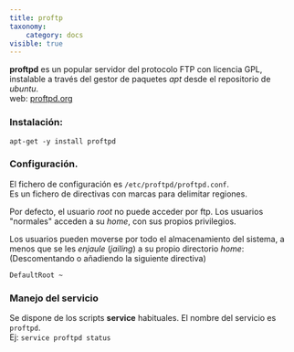```yaml
---
title: proftp
taxonomy:
    category: docs
visible: true
---
```


**proftpd** es un popular servidor del protocolo FTP con licencia GPL, instalable a través del gestor de paquetes _apt_ desde el repositorio de _ubuntu_.  
web: [proftpd.org](http://www.proftpd.org/)

### Instalación:
```
apt-get -y install proftpd
```

### Configuración.
El fichero de configuración es `/etc/proftpd/proftpd.conf`.  
Es un fichero de directivas con marcas para delimitar regiones.

Por defecto, el usuario _root_ no puede acceder por ftp. Los usuarios "normales" acceden a su _home_, con sus propios privilegios.

Los usuarios pueden moverse por todo el almacenamiento del sistema, a menos que se les _enjaule_ (_jailing_) a su propio directorio _home_:  
(Descomentando o añadiendo la siguiente directiva)
```
DefaultRoot ~
```

### Manejo del servicio
Se dispone de los scripts **service** habituales. El nombre del servicio es `proftpd`.  
Ej: `service proftpd status`


